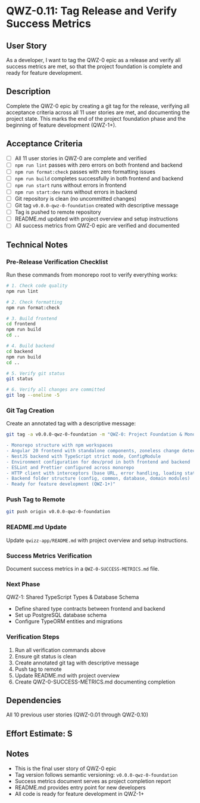 # QWZ-0.11: Tag Release and Verify Success Metrics

## User Story

As a developer, I want to tag the QWZ-0 epic as a release and verify all success metrics are met, so that the project foundation is complete and ready for feature development.

## Description

Complete the QWZ-0 epic by creating a git tag for the release, verifying all acceptance criteria across all 11 user stories are met, and documenting the project state. This marks the end of the project foundation phase and the beginning of feature development (QWZ-1+).

## Acceptance Criteria

- [ ] All 11 user stories in QWZ-0 are complete and verified
- [ ] `npm run lint` passes with zero errors on both frontend and backend
- [ ] `npm run format:check` passes with zero formatting issues
- [ ] `npm run build` completes successfully in both frontend and backend
- [ ] `npm run start` runs without errors in frontend
- [ ] `npm run start:dev` runs without errors in backend
- [ ] Git repository is clean (no uncommitted changes)
- [ ] Git tag `v0.0.0-qwz-0-foundation` created with descriptive message
- [ ] Tag is pushed to remote repository
- [ ] README.md updated with project overview and setup instructions
- [ ] All success metrics from QWZ-0 epic are verified and documented

## Technical Notes

### Pre-Release Verification Checklist

Run these commands from monorepo root to verify everything works:

```bash
# 1. Check code quality
npm run lint

# 2. Check formatting
npm run format:check

# 3. Build frontend
cd frontend
npm run build
cd ..

# 4. Build backend
cd backend
npm run build
cd ..

# 5. Verify git status
git status

# 6. Verify all changes are committed
git log --oneline -5
```

### Git Tag Creation

Create an annotated tag with a descriptive message:

```bash
git tag -a v0.0.0-qwz-0-foundation -m "QWZ-0: Project Foundation & Monorepo Setup

- Monorepo structure with npm workspaces
- Angular 20 frontend with standalone components, zoneless change detection, NgRx
- NestJS backend with TypeScript strict mode, ConfigModule
- Environment configuration for dev/prod in both frontend and backend
- ESLint and Prettier configured across monorepo
- HTTP client with interceptors (base URL, error handling, loading state)
- Backend folder structure (config, common, database, domain modules)
- Ready for feature development (QWZ-1+)"
```

### Push Tag to Remote

```bash
git push origin v0.0.0-qwz-0-foundation
```

### README.md Update

Update `qwizz-app/README.md` with project overview and setup instructions.

### Success Metrics Verification

Document success metrics in a `QWZ-0-SUCCESS-METRICS.md` file.

### Next Phase

QWZ-1: Shared TypeScript Types & Database Schema

- Define shared type contracts between frontend and backend
- Set up PostgreSQL database schema
- Configure TypeORM entities and migrations

### Verification Steps

1. Run all verification commands above
2. Ensure git status is clean
3. Create annotated git tag with descriptive message
4. Push tag to remote
5. Update README.md with project overview
6. Create QWZ-0-SUCCESS-METRICS.md documenting completion

## Dependencies

All 10 previous user stories (QWZ-0.01 through QWZ-0.10)

## Effort Estimate: S

## Notes

- This is the final user story of QWZ-0 epic
- Tag version follows semantic versioning: `v0.0.0-qwz-0-foundation`
- Success metrics document serves as project completion report
- README.md provides entry point for new developers
- All code is ready for feature development in QWZ-1+
